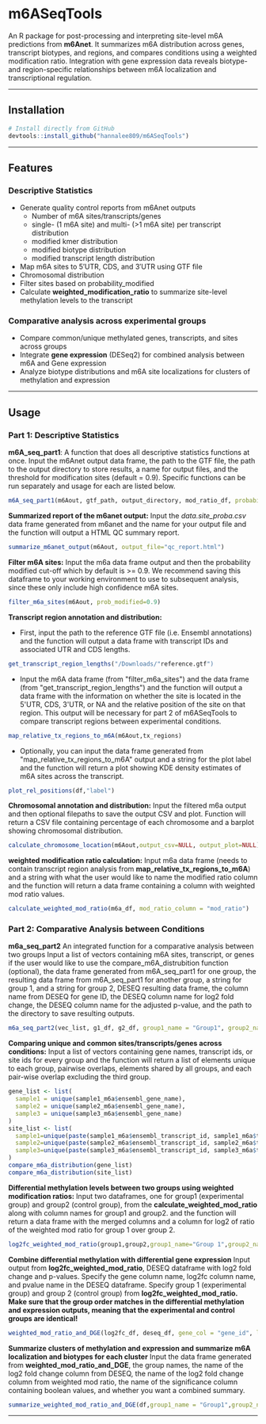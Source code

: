 # m6ASeqTools

An R package for post-processing and interpreting site-level m6A predictions from **m6Anet**. It summarizes m6A distribution across genes, transcript biotypes, and regions, and compares conditions using a weighted modification ratio. Integration with gene expression data reveals biotype- and region-specific relationships between m6A localization and transcriptional regulation.

---

## Installation

```r
# Install directly from GitHub
devtools::install_github("hannalee809/m6ASeqTools")
```

---

## Features

### Descriptive Statistics
- Generate quality control reports from m6Anet outputs
  - Number of m6A sites/transcripts/genes
  - single- (1 m6A site) and multi- (>1 m6A site) per transcript distribution
  - modified kmer distribution
  - modified biotype distribution
  - modified transcript length distribution
- Map m6A sites to 5′UTR, CDS, and 3′UTR using GTF file
- Chromosomal distribution
- Filter sites based on probability_modified
- Calculate **weighted_modification_ratio** to summarize site-level methylation levels to the transcript

### Comparative analysis across experimental groups
- Compare common/unique methylated genes, transcripts, and sites across groups
- Integrate **gene expression** (DESeq2) for combined analysis between m6A and Gene expression
- Analyze biotype distributions and m6A site localizations for clusters of methylation and expression

---

## Usage

### Part 1: Descriptive Statistics

**m6A_seq_part1**: A function that does all descriptive statistics functions at once. Input the m6Anet output data frame, the path to the GTF file, the path to the output directory to store results, a name for output files, and the threshold for modification sites (default = 0.9). Specific functions can be run separately and usage for each are listed below. 
```r
m6A_seq_part1(m6Aout, gtf_path, output_directory, mod_ratio_df, probability = 0.9) 
```
**Summarized report of the m6anet output:** Input the *data.site_proba.csv* data frame generated from m6anet and the name for your output file and the function will output a HTML QC summary report.
```r
summarize_m6anet_output(m6Aout, output_file="qc_report.html")
```
**Filter m6A sites:** Input the m6a data frame output and then the probability modified cut-off which by default is >= 0.9. We recommend saving this dataframe to your working environment to use to subsequent analysis, since these only include high confidence m6A sites.
```r
filter_m6a_sites(m6Aout, prob_modified=0.9)
```
**Transcript region annotation and distribution:**
- First, input the path to the reference GTF file (i.e. Ensembl annotations) and the function will output a data frame with transcript IDs and associated UTR and CDS lengths.
```r
get_transcript_region_lengths("/Downloads/"reference.gtf")
```
- Input the m6A data frame (from "filter_m6a_sites") and the data frame (from "get_transcript_region_lengths") and the function will output a data frame with the information on whether the site is located in the 5'UTR, CDS, 3'UTR, or NA and the relative position of the site on that region. This output will be necessary for part 2 of m6ASeqTools to compare transcript regions between experimental conditions.
```r
map_relative_tx_regions_to_m6A(m6Aout,tx_regions)
```
- Optionally, you can input the data frame generated from "map_relative_tx_regions_to_m6A" output and a string for the plot label and the function will return a plot showing KDE density estimates of m6A sites across the transcript.
```r
plot_rel_positions(df,"label")
```
**Chromosomal annotation and distribution:**
Input the filtered m6a output and then optional filepaths to save the output CSV and plot. Function will return a CSV file containing percentage of each chromosome and a barplot showing chromosomal distribution.
```r
calculate_chromosome_location(m6Aout,output_csv=NULL, output_plot=NULL)
```
**weighted modification ratio calculation:**
Input m6a data frame (needs to contain transcript region analysis from **map_relative_tx_regions_to_m6A**) and a string with what the user would like to name the modified ratio column and the function will return a data frame containing a column with weighted mod ratio values.
```r
calculate_weighted_mod_ratio(m6a_df, mod_ratio_column = "mod_ratio")
```

### Part 2: Comparative Analysis between Conditions

**m6a_seq_part2** An integrated function for a comparative analysis between two groups
Input a list of vectors containing m6A sites, transcript, or genes if the user would like to use the compare_m6A_distrubition function (optional), the data frame generated from m6A_seq_part1 for one group, the resulting data frame from m6A_seq_part1 for another group, a string for group 1, and a string for group 2, DESEQ resulting data frame, the column name from DESEQ for gene ID, the DESEQ column name for log2 fold change, the DESEQ column name for the adjusted p-value, and the path to the directory to save resulting outputs.
```r
m6a_seq_part2(vec_list, g1_df, g2_df, group1_name = "Group1", group2_name = "Group2", deseq, gene_col = "ensembl_gene_id", log2fc_col = "log2FoldChange", padj_col = "padj", output_dir)
```
**Comparing unique and common sites/transcripts/genes across conditions:** Input a list of vectors containing gene names, transcript ids, or site ids for every group and the function will return a list of elements unique to each group, pairwise overlaps, elements shared by all groups, and each pair-wise overlap excluding the third group.
```r
gene_list <- list(
  sample1 = unique(sample1_m6a$ensembl_gene_name),
  sample2 = unique(sample2_m6a$ensembl_gene_name),
  sample3 = unique(sample3_m6a$ensembl_gene_name)
)
site_list <- list(
  sample1=unique(paste(sample1_m6a$ensembl_transcript_id, sample1_m6a$transcript_position, sep="_")),
  sample2=unique(paste(sample2_m6a$ensembl_transcript_id, sample2_m6a$transcript_position, sep="_")),
  sample3=unique(paste(sample3_m6a$ensembl_transcript_id, sample3_m6a$transcript_position, sep="_")),
)
compare_m6a_distribution(gene_list)
compare_m6a_distribution(site_list)
```
**Differential methylation levels between two groups using weighted modification ratios:**
Input two dataframes, one for group1 (experimental group) and group2 (control group), from the **calculate_weighted_mod_ratio** along with column names for group1 and group2. and the function will return a data frame with the merged columns and a column for log2 of ratio of the weighted mod ratio for group 1 over group 2.
```r
log2fc_weighted_mod_ratio(group1,group2,group1_name="Group 1",group2_name="Group 2")
```
**Combine differential methylation with differential gene expression**
Input output from **log2fc_weighted_mod_ratio**, DESEQ dataframe with log2 fold change and p-values. Specify the gene column name, log2fc column name, and pvalue name in the DESEQ dataframe. Specify group 1 (experimental group) and group 2 (control group) from **log2fc_weighted_mod_ratio.** **Make sure that the group order matches in the differential methylation and expression outputs, meaning that the experimental and control groups are identical!**
```r
weighted_mod_ratio_and_DGE(log2fc_df, deseq_df, gene_col = "gene_id", log2fc_col = "log2fc", padj_col = "padj", group1_name = "Group1", group2_name = "Group2")
```
**Summarize clusters of methylation and expression and summarize m6A localization and biotypes for each cluster**
Input the data frame generated from **weighted_mod_ratio_and_DGE**, the group names, the name of the log2 fold change column from DESEQ, the name of the log2 fold change column from weighted mod ratio, the name of the significance column containing boolean values, and whether you want a combined summary.  
```r
summarize_weighted_mod_ratio_and_DGE(df,group1_name = "Group1",group2_name = "Group2", log2FC_dge, log2fc_wmr, sig_col = "significant", combine = TRUE)
```
---
